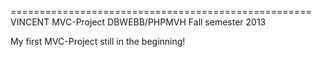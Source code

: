====================================================
VINCENT MVC-Project DBWEBB/PHPMVH Fall semester 2013

My first MVC-Project still in the beginning!